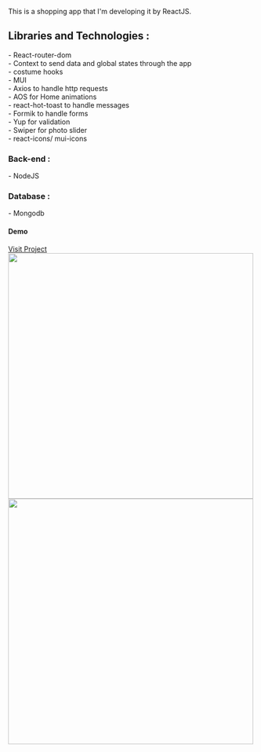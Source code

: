 This is a shopping app that I'm developing it by ReactJS.

<h2>Libraries and Technologies :</h2>
- React-router-dom <br/>
- Context to send data and global states through the app <br/>
- costume hooks <br/>
- MUI <br/>
- Axios to handle http requests <br/>
- AOS for Home animations <br/>
- react-hot-toast to handle messages <br/>
- Formik to handle forms <br/>
- Yup for validation <br/>
- Swiper for photo slider  <br/>
- react-icons/ mui-icons  <br/>

<h3>Back-end :</h3>
- NodeJS

<h3>Database :</h3>
- Mongodb

<div>
  <h4>Demo</h4>
  <a href="https://mahtisa-shopping-center.vercel.app/products">Visit Project</a>
  <img src="https://drive.google.com/uc?export=download&id=1fxj5cUC3r99oFFJJ97MR1dyhAV1l-SeC" width="500"/>
  <img src="https://drive.google.com/uc?export=download&id=1TZZDtsYZkVv0LHAZR9iFj9oDqWfxhq7A" width="500"/>
</div>
